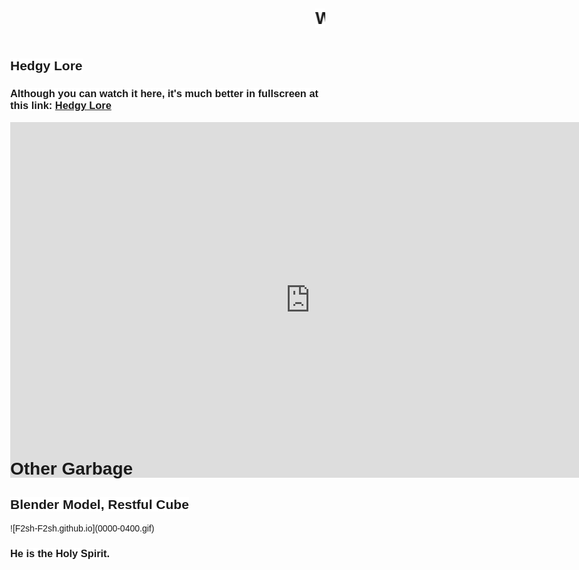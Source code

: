 <marquee scrollamount="16"><h1><span style="background-color: white;">WAAAAHHHHHHH</span></h1></marquee>

<h2><span style="background-color: white;">Hedgy Lore</span></h2>
<h3><span style="background-color: white;">Although you can watch it here, it's much better in fullscreen at this link: <a href="https://docs.google.com/presentation/d/1xmfaB8uitjqaizqg_Da7-Bi7WiUo55ZMKizd9ExVixE/edit?usp=sharing" target="_blank">Hedgy Lore</a></span></h3>
<div style="width: 100%; height: 500px;">
  <iframe src="https://docs.google.com/presentation/d/e/2PACX-1vQfvQ3gxWR2er2-Oc4E1vSGHHC9htc4C4mqv3OQZbJFIILeoyK8N1IsWemwjJwEGKY2fsskquh_T1fz/embed?start=true&loop=false&delayms=15000" frameborder="0" width="960" height="569" allowfullscreen="true" mozallowfullscreen="true" webkitallowfullscreen="true"></iframe>
</div>



<h1>Other Garbage</h1>

<h2><span style="background-color: white;">Blender Model, Restful Cube</span></h2>
![F2sh-F2sh.github.io](0000-0400.gif)
<h3><span style="background-color: white;">He is the Holy Spirit.</span></h3>

  <style>
    body {
      background-image: url('Screenshot 2024-11-05 135107.png');
      background-size: cover;
      background-position: center;
      background-attachment: fixed;
      height: 100vh;
      margin: 0;
      font-family: Arial, sans-serif;
    }
  </style>
